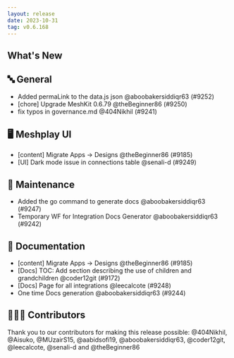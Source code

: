 ```yaml
---
layout: release
date: 2023-10-31
tag: v0.6.168
---
```


## What's New
## 🔤 General
- Added permaLink to the data.js json @aboobakersiddiqr63 (#9252)
- [chore] Upgrade MeshKit 0.6.79 @theBeginner86 (#9250)
- fix typos in governance.md @404Nikhil (#9241)

## 🖥 Meshplay UI

- [content] Migrate Apps -> Designs @theBeginner86 (#9185)
- [UI] Dark mode issue in connections table @senali-d (#9249)

## 🧰 Maintenance

- Added the go command to generate docs @aboobakersiddiqr63 (#9247)
- Temporary WF for Integration Docs Generator @aboobakersiddiqr63 (#9242)

## 📖 Documentation

- [content] Migrate Apps -> Designs @theBeginner86 (#9185)
- [Docs] TOC: Add section describing the use of children and grandchildren @coder12git (#9172)
- [Docs] Page for all integrations @leecalcote (#9248)
- One time Docs generation @aboobakersiddiqr63 (#9244)

## 👨🏽‍💻 Contributors

Thank you to our contributors for making this release possible:
@404Nikhil, @Aisuko, @MUzairS15, @aabidsofi19, @aboobakersiddiqr63, @coder12git, @leecalcote, @senali-d and @theBeginner86
